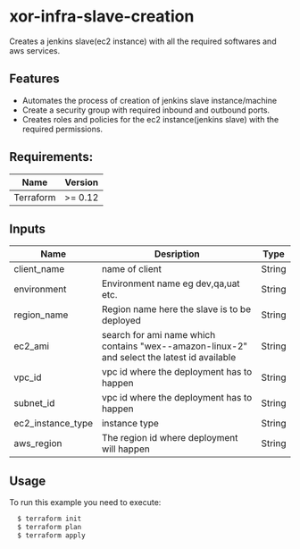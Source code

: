 # xor-infra-slave-creation

Creates a jenkins slave(ec2 instance) with all the required softwares and aws services.


## Features

- Automates the process of creation of jenkins slave instance/machine
- Create a security group with required inbound and outbound ports.
- Creates roles and policies for the ec2 instance(jenkins slave) with the required permissions.


## Requirements:

| Name          | Version         |
| ------------- | ------------- | 
|Terraform    | >= 0.12 |



## Inputs


| Name          | Desription          | Type    |
| ------------- | ------------- | -------- |
| client_name   | name of client             | String  |
| environment   |Environment name eg dev,qa,uat etc.| String  |
| region_name       |  Region name here the slave is to be deployed|	String |           |
| ec2_ami       | search for ami name which contains "wex--amazon-linux-2" and select the latest id available| String |
|vpc_id   | vpc id where the deployment has to happen | String|
|subnet_id | vpc id where the deployment has to happen| String|
|ec2_instance_type | instance type | String |
|aws_region | The region id where deployment will happen | String|


## Usage

To run this example you need to execute:

```bash
  $ terraform init
  $ terraform plan
  $ terraform apply
```

